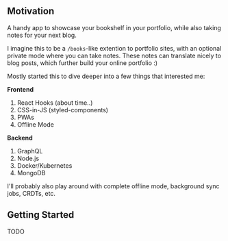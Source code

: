 ## Motivation

A handy app to showcase your bookshelf in your portfolio, while also taking notes for your next blog.

I imagine this to be a `/books`-like extention to portfolio sites, with an optional private mode where you can take notes. These notes can translate nicely to blog posts, which further build your online portfolio :)

Mostly started this to dive deeper into a few things that interested me:

**Frontend**

1. React Hooks (about time..)
1. CSS-in-JS (styled-components)
1. PWAs
1. Offline Mode

**Backend**

1. GraphQL
1. Node.js
1. Docker/Kubernetes
1. MongoDB

I'll probably also play around with complete offline mode, background sync jobs, CRDTs, etc.

## Getting Started

TODO